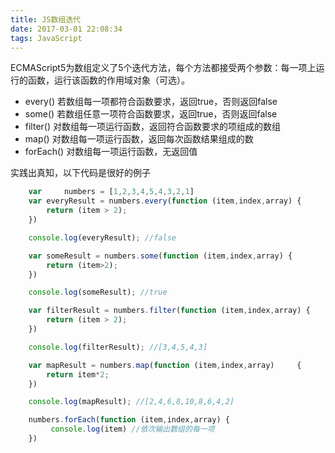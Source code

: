 ```yaml
---
title: JS数组迭代
date: 2017-03-01 22:08:34
tags: JavaScript
---
```

ECMAScript5为数组定义了5个迭代方法，每个方法都接受两个参数：每一项上运行的函数，运行该函数的作用域对象（可选）。

* every() 若数组每一项都符合函数要求，返回true，否则返回false
* some() 若数组任意一项符合函数要求，返回true，否则返回false
* filter() 对数组每一项运行函数，返回符合函数要求的项组成的数组
* map() 对数组每一项运行函数，返回每次函数结果组成的数
* forEach() 对数组每一项运行函数，无返回值

<!-- more -->
实践出真知，以下代码是很好的例子

```js 
	var     numbers = [1,2,3,4,5,4,3,2,1]
	var everyResult = numbers.every(function (item,index,array) {
	    return (item > 2);
	})    

	console.log(everyResult); //false 

	var someResult = numbers.some(function (item,index,array) {
	    return (item>2);
	})

	console.log(someResult); //true 

	var filterResult = numbers.filter(function (item,index,array) {
	    return (item > 2);
	}) 

	console.log(filterResult); //[3,4,5,4,3]

	var mapResult = numbers.map(function (item,index,array) 	{
	    return item*2;
	})

	console.log(mapResult); //[2,4,6,8,10,8,6,4,2]

	numbers.forEach(function (item,index,array) {
	     console.log(item) //依次输出数组的每一项
	})
```